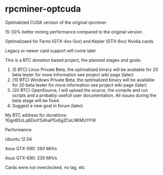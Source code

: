rpcminer-optcuda
================

Optimalized CUDA version of the original rpcminer

15-30% better mining performance compared to the original version.

Optimalizaed for Fermi (GTX-4xx-5xx) and Kepler (GTX-6xx) Nvidia cards.

Legacy or newer card support will come later

This is a BTC donation based project, the planned stages and goals:

1. (5 BTC) Linux Private Beta, the optimalized binary will be available for 20 beta tester for more information see project wiki page (later)
2. (10 BTC) Windows Private Beta, the optimalized binary will be available for 20 beta tester for more information see project wiki page (later)
3. (20 BTC) OpenSource, I will upload the source, the compile and run scripts and a probably usefull user documentation. All issues during the beta stage will be fixed.
4. Suggest a new goal in forum (later)

My BTC address for donations:
1GgnBSzLq6DioYS4haPSx6gZCeL9KMUYFW

Performance:

Ubuntu 12.04

Asus GTX-590: 260 MH/s

Asus GTX-690: 230 MH/s

Cards were not overclocked, no lag, etc
